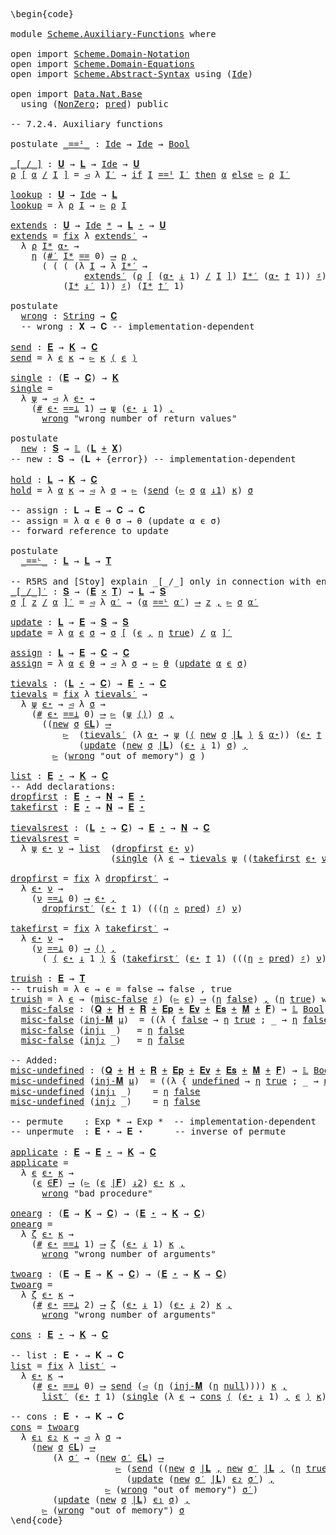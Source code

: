<pre class="Agda"><a id="1" class="Markup">\begin{code}</a>

<a id="15" class="Keyword">module</a> <a id="22" href="Scheme.Auxiliary-Functions.html" class="Module">Scheme.Auxiliary-Functions</a> <a id="49" class="Keyword">where</a>

<a id="56" class="Keyword">open</a> <a id="61" class="Keyword">import</a> <a id="68" href="Scheme.Domain-Notation.html" class="Module">Scheme.Domain-Notation</a>
<a id="91" class="Keyword">open</a> <a id="96" class="Keyword">import</a> <a id="103" href="Scheme.Domain-Equations.html" class="Module">Scheme.Domain-Equations</a>
<a id="127" class="Keyword">open</a> <a id="132" class="Keyword">import</a> <a id="139" href="Scheme.Abstract-Syntax.html" class="Module">Scheme.Abstract-Syntax</a> <a id="162" class="Keyword">using</a> <a id="168" class="Symbol">(</a><a id="169" href="Scheme.Abstract-Syntax.html#194" class="Postulate">Ide</a><a id="172" class="Symbol">)</a>

<a id="175" class="Keyword">open</a> <a id="180" class="Keyword">import</a> <a id="187" href="Data.Nat.Base.html" class="Module">Data.Nat.Base</a>
  <a id="203" class="Keyword">using</a> <a id="209" class="Symbol">(</a><a id="210" href="Data.Nat.Base.html#3266" class="Record">NonZero</a><a id="217" class="Symbol">;</a> <a id="219" href="Data.Nat.Base.html#5272" class="Function">pred</a><a id="223" class="Symbol">)</a> <a id="225" class="Keyword">public</a>

<a id="233" class="Comment">-- 7.2.4. Auxiliary functions</a>

<a id="264" class="Keyword">postulate</a> <a id="_==ᴵ_"></a><a id="274" href="Scheme.Auxiliary-Functions.html#274" class="Postulate Operator">_==ᴵ_</a> <a id="280" class="Symbol">:</a> <a id="282" href="Scheme.Abstract-Syntax.html#194" class="Postulate">Ide</a> <a id="286" class="Symbol">→</a> <a id="288" href="Scheme.Abstract-Syntax.html#194" class="Postulate">Ide</a> <a id="292" class="Symbol">→</a> <a id="294" href="Agda.Builtin.Bool.html#173" class="Datatype">Bool</a>

<a id="_[_/_]"></a><a id="300" href="Scheme.Auxiliary-Functions.html#300" class="Function Operator">_[_/_]</a> <a id="307" class="Symbol">:</a> <a id="309" href="Scheme.Domain-Equations.html#988" class="Postulate">𝐔</a> <a id="311" class="Symbol">→</a> <a id="313" href="Scheme.Domain-Equations.html#210" class="Function">𝐋</a> <a id="315" class="Symbol">→</a> <a id="317" href="Scheme.Abstract-Syntax.html#194" class="Postulate">Ide</a> <a id="321" class="Symbol">→</a> <a id="323" href="Scheme.Domain-Equations.html#988" class="Postulate">𝐔</a>
<a id="325" href="Scheme.Auxiliary-Functions.html#325" class="Bound">ρ</a> <a id="327" href="Scheme.Auxiliary-Functions.html#300" class="Function Operator">[</a> <a id="329" href="Scheme.Auxiliary-Functions.html#329" class="Bound">α</a> <a id="331" href="Scheme.Auxiliary-Functions.html#300" class="Function Operator">/</a> <a id="333" href="Scheme.Auxiliary-Functions.html#333" class="Bound">I</a> <a id="335" href="Scheme.Auxiliary-Functions.html#300" class="Function Operator">]</a> <a id="337" class="Symbol">=</a> <a id="339" href="Scheme.Domain-Equations.html#1510" class="Field">◅</a> <a id="341" class="Symbol">λ</a> <a id="343" href="Scheme.Auxiliary-Functions.html#343" class="Bound">I′</a> <a id="346" class="Symbol">→</a> <a id="348" href="Data.Bool.Base.html#1505" class="Function Operator">if</a> <a id="351" href="Scheme.Auxiliary-Functions.html#333" class="Bound">I</a> <a id="353" href="Scheme.Auxiliary-Functions.html#274" class="Postulate Operator">==ᴵ</a> <a id="357" href="Scheme.Auxiliary-Functions.html#343" class="Bound">I′</a> <a id="360" href="Data.Bool.Base.html#1505" class="Function Operator">then</a> <a id="365" href="Scheme.Auxiliary-Functions.html#329" class="Bound">α</a> <a id="367" href="Data.Bool.Base.html#1505" class="Function Operator">else</a> <a id="372" href="Scheme.Domain-Equations.html#1498" class="Field">▻</a> <a id="374" href="Scheme.Auxiliary-Functions.html#325" class="Bound">ρ</a> <a id="376" href="Scheme.Auxiliary-Functions.html#343" class="Bound">I′</a>

<a id="lookup"></a><a id="380" href="Scheme.Auxiliary-Functions.html#380" class="Function">lookup</a> <a id="387" class="Symbol">:</a> <a id="389" href="Scheme.Domain-Equations.html#988" class="Postulate">𝐔</a> <a id="391" class="Symbol">→</a> <a id="393" href="Scheme.Abstract-Syntax.html#194" class="Postulate">Ide</a> <a id="397" class="Symbol">→</a> <a id="399" href="Scheme.Domain-Equations.html#210" class="Function">𝐋</a>
<a id="401" href="Scheme.Auxiliary-Functions.html#380" class="Function">lookup</a> <a id="408" class="Symbol">=</a> <a id="410" class="Symbol">λ</a> <a id="412" href="Scheme.Auxiliary-Functions.html#412" class="Bound">ρ</a> <a id="414" href="Scheme.Auxiliary-Functions.html#414" class="Bound">I</a> <a id="416" class="Symbol">→</a> <a id="418" href="Scheme.Domain-Equations.html#1498" class="Field">▻</a> <a id="420" href="Scheme.Auxiliary-Functions.html#412" class="Bound">ρ</a> <a id="422" href="Scheme.Auxiliary-Functions.html#414" class="Bound">I</a>

<a id="extends"></a><a id="425" href="Scheme.Auxiliary-Functions.html#425" class="Function">extends</a> <a id="433" class="Symbol">:</a> <a id="435" href="Scheme.Domain-Equations.html#988" class="Postulate">𝐔</a> <a id="437" class="Symbol">→</a> <a id="439" href="Scheme.Abstract-Syntax.html#194" class="Postulate">Ide</a> <a id="443" href="Scheme.Domain-Notation.html#2876" class="Function Operator">*</a> <a id="445" class="Symbol">→</a> <a id="447" href="Scheme.Domain-Equations.html#210" class="Function">𝐋</a> <a id="449" href="Scheme.Domain-Notation.html#3824" class="Function Operator">⋆</a> <a id="451" class="Symbol">→</a> <a id="453" href="Scheme.Domain-Equations.html#988" class="Postulate">𝐔</a>
<a id="455" href="Scheme.Auxiliary-Functions.html#425" class="Function">extends</a> <a id="463" class="Symbol">=</a> <a id="465" href="Scheme.Domain-Notation.html#676" class="Postulate">fix</a> <a id="469" class="Symbol">λ</a> <a id="471" href="Scheme.Auxiliary-Functions.html#471" class="Bound">extends′</a> <a id="480" class="Symbol">→</a>
  <a id="484" class="Symbol">λ</a> <a id="486" href="Scheme.Auxiliary-Functions.html#486" class="Bound">ρ</a> <a id="488" href="Scheme.Auxiliary-Functions.html#488" class="Bound">I*</a> <a id="491" href="Scheme.Auxiliary-Functions.html#491" class="Bound">α⋆</a> <a id="494" class="Symbol">→</a>
    <a id="500" href="Scheme.Domain-Notation.html#1032" class="Postulate">η</a> <a id="502" class="Symbol">(</a><a id="503" href="Scheme.Domain-Notation.html#2939" class="Function">#′</a> <a id="506" href="Scheme.Auxiliary-Functions.html#488" class="Bound">I*</a> <a id="509" href="Data.Nat.Base.html#1289" class="Primitive Operator">==</a> <a id="512" class="Number">0</a><a id="513" class="Symbol">)</a> <a id="515" href="Scheme.Domain-Notation.html#4773" class="Postulate Operator">⟶</a> <a id="517" href="Scheme.Auxiliary-Functions.html#486" class="Bound">ρ</a> <a id="519" href="Scheme.Domain-Notation.html#4773" class="Postulate Operator">,</a>
      <a id="527" class="Symbol">(</a> <a id="529" class="Symbol">(</a> <a id="531" class="Symbol">(</a> <a id="533" class="Symbol">(λ</a> <a id="536" href="Scheme.Auxiliary-Functions.html#536" class="Bound">I</a> <a id="538" class="Symbol">→</a> <a id="540" class="Symbol">λ</a> <a id="542" href="Scheme.Auxiliary-Functions.html#542" class="Bound">I*′</a> <a id="546" class="Symbol">→</a>
              <a id="562" href="Scheme.Auxiliary-Functions.html#471" class="Bound">extends′</a> <a id="571" class="Symbol">(</a><a id="572" href="Scheme.Auxiliary-Functions.html#486" class="Bound">ρ</a> <a id="574" href="Scheme.Auxiliary-Functions.html#300" class="Function Operator">[</a> <a id="576" class="Symbol">(</a><a id="577" href="Scheme.Auxiliary-Functions.html#491" class="Bound">α⋆</a> <a id="580" href="Scheme.Domain-Notation.html#4313" class="Function Operator">↓</a> <a id="582" class="Number">1</a><a id="583" class="Symbol">)</a> <a id="585" href="Scheme.Auxiliary-Functions.html#300" class="Function Operator">/</a> <a id="587" href="Scheme.Auxiliary-Functions.html#536" class="Bound">I</a> <a id="589" href="Scheme.Auxiliary-Functions.html#300" class="Function Operator">]</a><a id="590" class="Symbol">)</a> <a id="592" href="Scheme.Auxiliary-Functions.html#542" class="Bound">I*′</a> <a id="596" class="Symbol">(</a><a id="597" href="Scheme.Auxiliary-Functions.html#491" class="Bound">α⋆</a> <a id="600" href="Scheme.Domain-Notation.html#4435" class="Function Operator">†</a> <a id="602" class="Number">1</a><a id="603" class="Symbol">))</a> <a id="606" href="Scheme.Domain-Notation.html#1062" class="Postulate Operator">♯</a><a id="607" class="Symbol">)</a>
          <a id="619" class="Symbol">(</a><a id="620" href="Scheme.Auxiliary-Functions.html#488" class="Bound">I*</a> <a id="623" href="Scheme.Domain-Notation.html#3082" class="Function Operator">↓′</a> <a id="626" class="Number">1</a><a id="627" class="Symbol">))</a> <a id="630" href="Scheme.Domain-Notation.html#1062" class="Postulate Operator">♯</a><a id="631" class="Symbol">)</a> <a id="633" class="Symbol">(</a><a id="634" href="Scheme.Auxiliary-Functions.html#488" class="Bound">I*</a> <a id="637" href="Scheme.Domain-Notation.html#3343" class="Function Operator">†′</a> <a id="640" class="Number">1</a><a id="641" class="Symbol">)</a>

<a id="644" class="Keyword">postulate</a>
  <a id="wrong"></a><a id="656" href="Scheme.Auxiliary-Functions.html#656" class="Postulate">wrong</a> <a id="662" class="Symbol">:</a> <a id="664" href="Agda.Builtin.String.html#335" class="Postulate">String</a> <a id="671" class="Symbol">→</a> <a id="673" href="Scheme.Domain-Equations.html#1035" class="Postulate">𝐂</a>
  <a id="677" class="Comment">-- wrong : 𝐗 → 𝐂 -- implementation-dependent</a>

<a id="send"></a><a id="723" href="Scheme.Auxiliary-Functions.html#723" class="Function">send</a> <a id="728" class="Symbol">:</a> <a id="730" href="Scheme.Domain-Equations.html#896" class="Postulate">𝐄</a> <a id="732" class="Symbol">→</a> <a id="734" href="Scheme.Domain-Equations.html#1091" class="Postulate">𝐊</a> <a id="736" class="Symbol">→</a> <a id="738" href="Scheme.Domain-Equations.html#1035" class="Postulate">𝐂</a>
<a id="740" href="Scheme.Auxiliary-Functions.html#723" class="Function">send</a> <a id="745" class="Symbol">=</a> <a id="747" class="Symbol">λ</a> <a id="749" href="Scheme.Auxiliary-Functions.html#749" class="Bound">ϵ</a> <a id="751" href="Scheme.Auxiliary-Functions.html#751" class="Bound">κ</a> <a id="753" class="Symbol">→</a> <a id="755" href="Scheme.Domain-Equations.html#1498" class="Field">▻</a> <a id="757" href="Scheme.Auxiliary-Functions.html#751" class="Bound">κ</a> <a id="759" href="Scheme.Domain-Notation.html#3945" class="Function Operator">⟨</a> <a id="761" href="Scheme.Auxiliary-Functions.html#749" class="Bound">ϵ</a> <a id="763" href="Scheme.Domain-Notation.html#3945" class="Function Operator">⟩</a>

<a id="single"></a><a id="766" href="Scheme.Auxiliary-Functions.html#766" class="Function">single</a> <a id="773" class="Symbol">:</a> <a id="775" class="Symbol">(</a><a id="776" href="Scheme.Domain-Equations.html#896" class="Postulate">𝐄</a> <a id="778" class="Symbol">→</a> <a id="780" href="Scheme.Domain-Equations.html#1035" class="Postulate">𝐂</a><a id="781" class="Symbol">)</a> <a id="783" class="Symbol">→</a> <a id="785" href="Scheme.Domain-Equations.html#1091" class="Postulate">𝐊</a>
<a id="787" href="Scheme.Auxiliary-Functions.html#766" class="Function">single</a> <a id="794" class="Symbol">=</a>
  <a id="798" class="Symbol">λ</a> <a id="800" href="Scheme.Auxiliary-Functions.html#800" class="Bound">ψ</a> <a id="802" class="Symbol">→</a> <a id="804" href="Scheme.Domain-Equations.html#1510" class="Field">◅</a> <a id="806" class="Symbol">λ</a> <a id="808" href="Scheme.Auxiliary-Functions.html#808" class="Bound">ϵ⋆</a> <a id="811" class="Symbol">→</a> 
    <a id="818" class="Symbol">(</a><a id="819" href="Scheme.Domain-Notation.html#4061" class="Function">#</a> <a id="821" href="Scheme.Auxiliary-Functions.html#808" class="Bound">ϵ⋆</a> <a id="824" href="Scheme.Domain-Notation.html#1654" class="Function Operator">==⊥</a> <a id="828" class="Number">1</a><a id="829" class="Symbol">)</a> <a id="831" href="Scheme.Domain-Notation.html#4773" class="Postulate Operator">⟶</a> <a id="833" href="Scheme.Auxiliary-Functions.html#800" class="Bound">ψ</a> <a id="835" class="Symbol">(</a><a id="836" href="Scheme.Auxiliary-Functions.html#808" class="Bound">ϵ⋆</a> <a id="839" href="Scheme.Domain-Notation.html#4313" class="Function Operator">↓</a> <a id="841" class="Number">1</a><a id="842" class="Symbol">)</a> <a id="844" href="Scheme.Domain-Notation.html#4773" class="Postulate Operator">,</a>
      <a id="852" href="Scheme.Auxiliary-Functions.html#656" class="Postulate">wrong</a> <a id="858" class="String">&quot;wrong number of return values&quot;</a>

<a id="891" class="Keyword">postulate</a>
  <a id="new"></a><a id="903" href="Scheme.Auxiliary-Functions.html#903" class="Postulate">new</a> <a id="907" class="Symbol">:</a> <a id="909" href="Scheme.Domain-Equations.html#947" class="Postulate">𝐒</a> <a id="911" class="Symbol">→</a> <a id="913" href="Scheme.Domain-Notation.html#999" class="Postulate">𝕃</a> <a id="915" class="Symbol">(</a><a id="916" href="Scheme.Domain-Equations.html#210" class="Function">𝐋</a> <a id="918" href="Data.Sum.Base.html#625" class="Datatype Operator">+</a> <a id="920" href="Scheme.Domain-Equations.html#724" class="Function">𝐗</a><a id="921" class="Symbol">)</a>
<a id="923" class="Comment">-- new : 𝐒 → (𝐋 + {error}) -- implementation-dependent</a>

<a id="hold"></a><a id="979" href="Scheme.Auxiliary-Functions.html#979" class="Function">hold</a> <a id="984" class="Symbol">:</a> <a id="986" href="Scheme.Domain-Equations.html#210" class="Function">𝐋</a> <a id="988" class="Symbol">→</a> <a id="990" href="Scheme.Domain-Equations.html#1091" class="Postulate">𝐊</a> <a id="992" class="Symbol">→</a> <a id="994" href="Scheme.Domain-Equations.html#1035" class="Postulate">𝐂</a>
<a id="996" href="Scheme.Auxiliary-Functions.html#979" class="Function">hold</a> <a id="1001" class="Symbol">=</a> <a id="1003" class="Symbol">λ</a> <a id="1005" href="Scheme.Auxiliary-Functions.html#1005" class="Bound">α</a> <a id="1007" href="Scheme.Auxiliary-Functions.html#1007" class="Bound">κ</a> <a id="1009" class="Symbol">→</a> <a id="1011" href="Scheme.Domain-Equations.html#1510" class="Field">◅</a> <a id="1013" class="Symbol">λ</a> <a id="1015" href="Scheme.Auxiliary-Functions.html#1015" class="Bound">σ</a> <a id="1017" class="Symbol">→</a> <a id="1019" href="Scheme.Domain-Equations.html#1498" class="Field">▻</a> <a id="1021" class="Symbol">(</a><a id="1022" href="Scheme.Auxiliary-Functions.html#723" class="Function">send</a> <a id="1027" class="Symbol">(</a><a id="1028" href="Scheme.Domain-Equations.html#1498" class="Field">▻</a> <a id="1030" href="Scheme.Auxiliary-Functions.html#1015" class="Bound">σ</a> <a id="1032" href="Scheme.Auxiliary-Functions.html#1005" class="Bound">α</a> <a id="1034" href="Data.Product.Base.html#636" class="Field Operator">↓1</a><a id="1036" class="Symbol">)</a> <a id="1038" href="Scheme.Auxiliary-Functions.html#1007" class="Bound">κ</a><a id="1039" class="Symbol">)</a> <a id="1041" href="Scheme.Auxiliary-Functions.html#1015" class="Bound">σ</a>

<a id="1044" class="Comment">-- assign : 𝐋 → 𝐄 → 𝐂 → 𝐂</a>
<a id="1070" class="Comment">-- assign = λ α ϵ θ σ → θ (update α ϵ σ)</a>
<a id="1111" class="Comment">-- forward reference to update</a>

<a id="1143" class="Keyword">postulate</a>
  <a id="_==ᴸ_"></a><a id="1155" href="Scheme.Auxiliary-Functions.html#1155" class="Postulate Operator">_==ᴸ_</a> <a id="1161" class="Symbol">:</a> <a id="1163" href="Scheme.Domain-Equations.html#210" class="Function">𝐋</a> <a id="1165" class="Symbol">→</a> <a id="1167" href="Scheme.Domain-Equations.html#210" class="Function">𝐋</a> <a id="1169" class="Symbol">→</a> <a id="1171" href="Scheme.Domain-Equations.html#304" class="Function">𝐓</a>

<a id="1174" class="Comment">-- R5RS and [Stoy] explain _[_/_] only in connection with environments</a>
<a id="_[_/_]′"></a><a id="1245" href="Scheme.Auxiliary-Functions.html#1245" class="Function Operator">_[_/_]′</a> <a id="1253" class="Symbol">:</a> <a id="1255" href="Scheme.Domain-Equations.html#947" class="Postulate">𝐒</a> <a id="1257" class="Symbol">→</a> <a id="1259" class="Symbol">(</a><a id="1260" href="Scheme.Domain-Equations.html#896" class="Postulate">𝐄</a> <a id="1262" href="Data.Product.Base.html#1618" class="Function Operator">×</a> <a id="1264" href="Scheme.Domain-Equations.html#304" class="Function">𝐓</a><a id="1265" class="Symbol">)</a> <a id="1267" class="Symbol">→</a> <a id="1269" href="Scheme.Domain-Equations.html#210" class="Function">𝐋</a> <a id="1271" class="Symbol">→</a> <a id="1273" href="Scheme.Domain-Equations.html#947" class="Postulate">𝐒</a>
<a id="1275" href="Scheme.Auxiliary-Functions.html#1275" class="Bound">σ</a> <a id="1277" href="Scheme.Auxiliary-Functions.html#1245" class="Function Operator">[</a> <a id="1279" href="Scheme.Auxiliary-Functions.html#1279" class="Bound">z</a> <a id="1281" href="Scheme.Auxiliary-Functions.html#1245" class="Function Operator">/</a> <a id="1283" href="Scheme.Auxiliary-Functions.html#1283" class="Bound">α</a> <a id="1285" href="Scheme.Auxiliary-Functions.html#1245" class="Function Operator">]′</a> <a id="1288" class="Symbol">=</a> <a id="1290" href="Scheme.Domain-Equations.html#1510" class="Field">◅</a> <a id="1292" class="Symbol">λ</a> <a id="1294" href="Scheme.Auxiliary-Functions.html#1294" class="Bound">α′</a> <a id="1297" class="Symbol">→</a> <a id="1299" class="Symbol">(</a><a id="1300" href="Scheme.Auxiliary-Functions.html#1283" class="Bound">α</a> <a id="1302" href="Scheme.Auxiliary-Functions.html#1155" class="Postulate Operator">==ᴸ</a> <a id="1306" href="Scheme.Auxiliary-Functions.html#1294" class="Bound">α′</a><a id="1308" class="Symbol">)</a> <a id="1310" href="Scheme.Domain-Notation.html#4773" class="Postulate Operator">⟶</a> <a id="1312" href="Scheme.Auxiliary-Functions.html#1279" class="Bound">z</a> <a id="1314" href="Scheme.Domain-Notation.html#4773" class="Postulate Operator">,</a> <a id="1316" href="Scheme.Domain-Equations.html#1498" class="Field">▻</a> <a id="1318" href="Scheme.Auxiliary-Functions.html#1275" class="Bound">σ</a> <a id="1320" href="Scheme.Auxiliary-Functions.html#1294" class="Bound">α′</a>

<a id="update"></a><a id="1324" href="Scheme.Auxiliary-Functions.html#1324" class="Function">update</a> <a id="1331" class="Symbol">:</a> <a id="1333" href="Scheme.Domain-Equations.html#210" class="Function">𝐋</a> <a id="1335" class="Symbol">→</a> <a id="1337" href="Scheme.Domain-Equations.html#896" class="Postulate">𝐄</a> <a id="1339" class="Symbol">→</a> <a id="1341" href="Scheme.Domain-Equations.html#947" class="Postulate">𝐒</a> <a id="1343" class="Symbol">→</a> <a id="1345" href="Scheme.Domain-Equations.html#947" class="Postulate">𝐒</a>
<a id="1347" href="Scheme.Auxiliary-Functions.html#1324" class="Function">update</a> <a id="1354" class="Symbol">=</a> <a id="1356" class="Symbol">λ</a> <a id="1358" href="Scheme.Auxiliary-Functions.html#1358" class="Bound">α</a> <a id="1360" href="Scheme.Auxiliary-Functions.html#1360" class="Bound">ϵ</a> <a id="1362" href="Scheme.Auxiliary-Functions.html#1362" class="Bound">σ</a> <a id="1364" class="Symbol">→</a> <a id="1366" href="Scheme.Auxiliary-Functions.html#1362" class="Bound">σ</a> <a id="1368" href="Scheme.Auxiliary-Functions.html#1245" class="Function Operator">[</a> <a id="1370" class="Symbol">(</a><a id="1371" href="Scheme.Auxiliary-Functions.html#1360" class="Bound">ϵ</a> <a id="1373" href="Agda.Builtin.Sigma.html#235" class="InductiveConstructor Operator">,</a> <a id="1375" href="Scheme.Domain-Notation.html#1032" class="Postulate">η</a> <a id="1377" href="Agda.Builtin.Bool.html#198" class="InductiveConstructor">true</a><a id="1381" class="Symbol">)</a> <a id="1383" href="Scheme.Auxiliary-Functions.html#1245" class="Function Operator">/</a> <a id="1385" href="Scheme.Auxiliary-Functions.html#1358" class="Bound">α</a> <a id="1387" href="Scheme.Auxiliary-Functions.html#1245" class="Function Operator">]′</a>

<a id="assign"></a><a id="1391" href="Scheme.Auxiliary-Functions.html#1391" class="Function">assign</a> <a id="1398" class="Symbol">:</a> <a id="1400" href="Scheme.Domain-Equations.html#210" class="Function">𝐋</a> <a id="1402" class="Symbol">→</a> <a id="1404" href="Scheme.Domain-Equations.html#896" class="Postulate">𝐄</a> <a id="1406" class="Symbol">→</a> <a id="1408" href="Scheme.Domain-Equations.html#1035" class="Postulate">𝐂</a> <a id="1410" class="Symbol">→</a> <a id="1412" href="Scheme.Domain-Equations.html#1035" class="Postulate">𝐂</a>
<a id="1414" href="Scheme.Auxiliary-Functions.html#1391" class="Function">assign</a> <a id="1421" class="Symbol">=</a> <a id="1423" class="Symbol">λ</a> <a id="1425" href="Scheme.Auxiliary-Functions.html#1425" class="Bound">α</a> <a id="1427" href="Scheme.Auxiliary-Functions.html#1427" class="Bound">ϵ</a> <a id="1429" href="Scheme.Auxiliary-Functions.html#1429" class="Bound">θ</a> <a id="1431" class="Symbol">→</a> <a id="1433" href="Scheme.Domain-Equations.html#1510" class="Field">◅</a> <a id="1435" class="Symbol">λ</a> <a id="1437" href="Scheme.Auxiliary-Functions.html#1437" class="Bound">σ</a> <a id="1439" class="Symbol">→</a> <a id="1441" href="Scheme.Domain-Equations.html#1498" class="Field">▻</a> <a id="1443" href="Scheme.Auxiliary-Functions.html#1429" class="Bound">θ</a> <a id="1445" class="Symbol">(</a><a id="1446" href="Scheme.Auxiliary-Functions.html#1324" class="Function">update</a> <a id="1453" href="Scheme.Auxiliary-Functions.html#1425" class="Bound">α</a> <a id="1455" href="Scheme.Auxiliary-Functions.html#1427" class="Bound">ϵ</a> <a id="1457" href="Scheme.Auxiliary-Functions.html#1437" class="Bound">σ</a><a id="1458" class="Symbol">)</a>

<a id="tievals"></a><a id="1461" href="Scheme.Auxiliary-Functions.html#1461" class="Function">tievals</a> <a id="1469" class="Symbol">:</a> <a id="1471" class="Symbol">(</a><a id="1472" href="Scheme.Domain-Equations.html#210" class="Function">𝐋</a> <a id="1474" href="Scheme.Domain-Notation.html#3824" class="Function Operator">⋆</a> <a id="1476" class="Symbol">→</a> <a id="1478" href="Scheme.Domain-Equations.html#1035" class="Postulate">𝐂</a><a id="1479" class="Symbol">)</a> <a id="1481" class="Symbol">→</a> <a id="1483" href="Scheme.Domain-Equations.html#896" class="Postulate">𝐄</a> <a id="1485" href="Scheme.Domain-Notation.html#3824" class="Function Operator">⋆</a> <a id="1487" class="Symbol">→</a> <a id="1489" href="Scheme.Domain-Equations.html#1035" class="Postulate">𝐂</a>
<a id="1491" href="Scheme.Auxiliary-Functions.html#1461" class="Function">tievals</a> <a id="1499" class="Symbol">=</a> <a id="1501" href="Scheme.Domain-Notation.html#676" class="Postulate">fix</a> <a id="1505" class="Symbol">λ</a> <a id="1507" href="Scheme.Auxiliary-Functions.html#1507" class="Bound">tievals′</a> <a id="1516" class="Symbol">→</a>
  <a id="1520" class="Symbol">λ</a> <a id="1522" href="Scheme.Auxiliary-Functions.html#1522" class="Bound">ψ</a> <a id="1524" href="Scheme.Auxiliary-Functions.html#1524" class="Bound">ϵ⋆</a> <a id="1527" class="Symbol">→</a> <a id="1529" href="Scheme.Domain-Equations.html#1510" class="Field">◅</a> <a id="1531" class="Symbol">λ</a> <a id="1533" href="Scheme.Auxiliary-Functions.html#1533" class="Bound">σ</a> <a id="1535" class="Symbol">→</a>
    <a id="1541" class="Symbol">(</a><a id="1542" href="Scheme.Domain-Notation.html#4061" class="Function">#</a> <a id="1544" href="Scheme.Auxiliary-Functions.html#1524" class="Bound">ϵ⋆</a> <a id="1547" href="Scheme.Domain-Notation.html#1654" class="Function Operator">==⊥</a> <a id="1551" class="Number">0</a><a id="1552" class="Symbol">)</a> <a id="1554" href="Scheme.Domain-Notation.html#4773" class="Postulate Operator">⟶</a> <a id="1556" href="Scheme.Domain-Equations.html#1498" class="Field">▻</a> <a id="1558" class="Symbol">(</a><a id="1559" href="Scheme.Auxiliary-Functions.html#1522" class="Bound">ψ</a> <a id="1561" href="Scheme.Domain-Notation.html#3883" class="Function">⟨⟩</a><a id="1563" class="Symbol">)</a> <a id="1565" href="Scheme.Auxiliary-Functions.html#1533" class="Bound">σ</a> <a id="1567" href="Scheme.Domain-Notation.html#4773" class="Postulate Operator">,</a>
      <a id="1575" class="Symbol">((</a><a id="1577" href="Scheme.Auxiliary-Functions.html#903" class="Postulate">new</a> <a id="1581" href="Scheme.Auxiliary-Functions.html#1533" class="Bound">σ</a> <a id="1583" href="Scheme.Domain-Equations.html#2103" class="Function Operator">∈𝐋</a><a id="1585" class="Symbol">)</a> <a id="1587" href="Scheme.Domain-Notation.html#4773" class="Postulate Operator">⟶</a>
          <a id="1599" href="Scheme.Domain-Equations.html#1498" class="Field">▻</a>  <a id="1602" class="Symbol">(</a><a id="1603" href="Scheme.Auxiliary-Functions.html#1507" class="Bound">tievals′</a> <a id="1612" class="Symbol">(λ</a> <a id="1615" href="Scheme.Auxiliary-Functions.html#1615" class="Bound">α⋆</a> <a id="1618" class="Symbol">→</a> <a id="1620" href="Scheme.Auxiliary-Functions.html#1522" class="Bound">ψ</a> <a id="1622" class="Symbol">(</a><a id="1623" href="Scheme.Domain-Notation.html#3945" class="Function Operator">⟨</a> <a id="1625" href="Scheme.Auxiliary-Functions.html#903" class="Postulate">new</a> <a id="1629" href="Scheme.Auxiliary-Functions.html#1533" class="Bound">σ</a> <a id="1631" href="Scheme.Domain-Equations.html#2192" class="Function Operator">|𝐋</a> <a id="1634" href="Scheme.Domain-Notation.html#3945" class="Function Operator">⟩</a> <a id="1636" href="Scheme.Domain-Notation.html#4138" class="Function Operator">§</a> <a id="1638" href="Scheme.Auxiliary-Functions.html#1615" class="Bound">α⋆</a><a id="1640" class="Symbol">))</a> <a id="1643" class="Symbol">(</a><a id="1644" href="Scheme.Auxiliary-Functions.html#1524" class="Bound">ϵ⋆</a> <a id="1647" href="Scheme.Domain-Notation.html#4435" class="Function Operator">†</a> <a id="1649" class="Number">1</a><a id="1650" class="Symbol">))</a>
             <a id="1666" class="Symbol">(</a><a id="1667" href="Scheme.Auxiliary-Functions.html#1324" class="Function">update</a> <a id="1674" class="Symbol">(</a><a id="1675" href="Scheme.Auxiliary-Functions.html#903" class="Postulate">new</a> <a id="1679" href="Scheme.Auxiliary-Functions.html#1533" class="Bound">σ</a> <a id="1681" href="Scheme.Domain-Equations.html#2192" class="Function Operator">|𝐋</a><a id="1683" class="Symbol">)</a> <a id="1685" class="Symbol">(</a><a id="1686" href="Scheme.Auxiliary-Functions.html#1524" class="Bound">ϵ⋆</a> <a id="1689" href="Scheme.Domain-Notation.html#4313" class="Function Operator">↓</a> <a id="1691" class="Number">1</a><a id="1692" class="Symbol">)</a> <a id="1694" href="Scheme.Auxiliary-Functions.html#1533" class="Bound">σ</a><a id="1695" class="Symbol">)</a> <a id="1697" href="Scheme.Domain-Notation.html#4773" class="Postulate Operator">,</a>
        <a id="1707" href="Scheme.Domain-Equations.html#1498" class="Field">▻</a> <a id="1709" class="Symbol">(</a><a id="1710" href="Scheme.Auxiliary-Functions.html#656" class="Postulate">wrong</a> <a id="1716" class="String">&quot;out of memory&quot;</a><a id="1731" class="Symbol">)</a> <a id="1733" href="Scheme.Auxiliary-Functions.html#1533" class="Bound">σ</a> <a id="1735" class="Symbol">)</a>

<a id="list"></a><a id="1738" href="Scheme.Auxiliary-Functions.html#1738" class="Function">list</a> <a id="1743" class="Symbol">:</a> <a id="1745" href="Scheme.Domain-Equations.html#896" class="Postulate">𝐄</a> <a id="1747" href="Scheme.Domain-Notation.html#3824" class="Function Operator">⋆</a> <a id="1749" class="Symbol">→</a> <a id="1751" href="Scheme.Domain-Equations.html#1091" class="Postulate">𝐊</a> <a id="1753" class="Symbol">→</a> <a id="1755" href="Scheme.Domain-Equations.html#1035" class="Postulate">𝐂</a>
<a id="1757" class="Comment">-- Add declarations:</a>
<a id="dropfirst"></a><a id="1778" href="Scheme.Auxiliary-Functions.html#1778" class="Function">dropfirst</a> <a id="1788" class="Symbol">:</a> <a id="1790" href="Scheme.Domain-Equations.html#896" class="Postulate">𝐄</a> <a id="1792" href="Scheme.Domain-Notation.html#3824" class="Function Operator">⋆</a> <a id="1794" class="Symbol">→</a> <a id="1796" href="Scheme.Domain-Equations.html#254" class="Function">𝐍</a> <a id="1798" class="Symbol">→</a> <a id="1800" href="Scheme.Domain-Equations.html#896" class="Postulate">𝐄</a> <a id="1802" href="Scheme.Domain-Notation.html#3824" class="Function Operator">⋆</a>
<a id="takefirst"></a><a id="1804" href="Scheme.Auxiliary-Functions.html#1804" class="Function">takefirst</a> <a id="1814" class="Symbol">:</a> <a id="1816" href="Scheme.Domain-Equations.html#896" class="Postulate">𝐄</a> <a id="1818" href="Scheme.Domain-Notation.html#3824" class="Function Operator">⋆</a> <a id="1820" class="Symbol">→</a> <a id="1822" href="Scheme.Domain-Equations.html#254" class="Function">𝐍</a> <a id="1824" class="Symbol">→</a> <a id="1826" href="Scheme.Domain-Equations.html#896" class="Postulate">𝐄</a> <a id="1828" href="Scheme.Domain-Notation.html#3824" class="Function Operator">⋆</a>

<a id="tievalsrest"></a><a id="1831" href="Scheme.Auxiliary-Functions.html#1831" class="Function">tievalsrest</a> <a id="1843" class="Symbol">:</a> <a id="1845" class="Symbol">(</a><a id="1846" href="Scheme.Domain-Equations.html#210" class="Function">𝐋</a> <a id="1848" href="Scheme.Domain-Notation.html#3824" class="Function Operator">⋆</a> <a id="1850" class="Symbol">→</a> <a id="1852" href="Scheme.Domain-Equations.html#1035" class="Postulate">𝐂</a><a id="1853" class="Symbol">)</a> <a id="1855" class="Symbol">→</a> <a id="1857" href="Scheme.Domain-Equations.html#896" class="Postulate">𝐄</a> <a id="1859" href="Scheme.Domain-Notation.html#3824" class="Function Operator">⋆</a> <a id="1861" class="Symbol">→</a> <a id="1863" href="Scheme.Domain-Equations.html#254" class="Function">𝐍</a> <a id="1865" class="Symbol">→</a> <a id="1867" href="Scheme.Domain-Equations.html#1035" class="Postulate">𝐂</a>
<a id="1869" href="Scheme.Auxiliary-Functions.html#1831" class="Function">tievalsrest</a> <a id="1881" class="Symbol">=</a>
  <a id="1885" class="Symbol">λ</a> <a id="1887" href="Scheme.Auxiliary-Functions.html#1887" class="Bound">ψ</a> <a id="1889" href="Scheme.Auxiliary-Functions.html#1889" class="Bound">ϵ⋆</a> <a id="1892" href="Scheme.Auxiliary-Functions.html#1892" class="Bound">ν</a> <a id="1894" class="Symbol">→</a> <a id="1896" href="Scheme.Auxiliary-Functions.html#1738" class="Function">list</a>  <a id="1902" class="Symbol">(</a><a id="1903" href="Scheme.Auxiliary-Functions.html#1778" class="Function">dropfirst</a> <a id="1913" href="Scheme.Auxiliary-Functions.html#1889" class="Bound">ϵ⋆</a> <a id="1916" href="Scheme.Auxiliary-Functions.html#1892" class="Bound">ν</a><a id="1917" class="Symbol">)</a>
                   <a id="1938" class="Symbol">(</a><a id="1939" href="Scheme.Auxiliary-Functions.html#766" class="Function">single</a> <a id="1946" class="Symbol">(λ</a> <a id="1949" href="Scheme.Auxiliary-Functions.html#1949" class="Bound">ϵ</a> <a id="1951" class="Symbol">→</a> <a id="1953" href="Scheme.Auxiliary-Functions.html#1461" class="Function">tievals</a> <a id="1961" href="Scheme.Auxiliary-Functions.html#1887" class="Bound">ψ</a> <a id="1963" class="Symbol">((</a><a id="1965" href="Scheme.Auxiliary-Functions.html#1804" class="Function">takefirst</a> <a id="1975" href="Scheme.Auxiliary-Functions.html#1889" class="Bound">ϵ⋆</a> <a id="1978" href="Scheme.Auxiliary-Functions.html#1892" class="Bound">ν</a><a id="1979" class="Symbol">)</a> <a id="1981" href="Scheme.Domain-Notation.html#4138" class="Function Operator">§</a> <a id="1983" href="Scheme.Domain-Notation.html#3945" class="Function Operator">⟨</a> <a id="1985" href="Scheme.Auxiliary-Functions.html#1949" class="Bound">ϵ</a> <a id="1987" href="Scheme.Domain-Notation.html#3945" class="Function Operator">⟩</a><a id="1988" class="Symbol">)))</a>

<a id="1993" href="Scheme.Auxiliary-Functions.html#1778" class="Function">dropfirst</a> <a id="2003" class="Symbol">=</a> <a id="2005" href="Scheme.Domain-Notation.html#676" class="Postulate">fix</a> <a id="2009" class="Symbol">λ</a> <a id="2011" href="Scheme.Auxiliary-Functions.html#2011" class="Bound">dropfirst′</a> <a id="2022" class="Symbol">→</a>
  <a id="2026" class="Symbol">λ</a> <a id="2028" href="Scheme.Auxiliary-Functions.html#2028" class="Bound">ϵ⋆</a> <a id="2031" href="Scheme.Auxiliary-Functions.html#2031" class="Bound">ν</a> <a id="2033" class="Symbol">→</a>
    <a id="2039" class="Symbol">(</a><a id="2040" href="Scheme.Auxiliary-Functions.html#2031" class="Bound">ν</a> <a id="2042" href="Scheme.Domain-Notation.html#1654" class="Function Operator">==⊥</a> <a id="2046" class="Number">0</a><a id="2047" class="Symbol">)</a> <a id="2049" href="Scheme.Domain-Notation.html#4773" class="Postulate Operator">⟶</a> <a id="2051" href="Scheme.Auxiliary-Functions.html#2028" class="Bound">ϵ⋆</a> <a id="2054" href="Scheme.Domain-Notation.html#4773" class="Postulate Operator">,</a>
      <a id="2062" href="Scheme.Auxiliary-Functions.html#2011" class="Bound">dropfirst′</a> <a id="2073" class="Symbol">(</a><a id="2074" href="Scheme.Auxiliary-Functions.html#2028" class="Bound">ϵ⋆</a> <a id="2077" href="Scheme.Domain-Notation.html#4435" class="Function Operator">†</a> <a id="2079" class="Number">1</a><a id="2080" class="Symbol">)</a> <a id="2082" class="Symbol">(((</a><a id="2085" href="Scheme.Domain-Notation.html#1032" class="Postulate">η</a> <a id="2087" href="Function.Base.html#1115" class="Function Operator">∘</a> <a id="2089" href="Data.Nat.Base.html#5272" class="Function">pred</a><a id="2093" class="Symbol">)</a> <a id="2095" href="Scheme.Domain-Notation.html#1062" class="Postulate Operator">♯</a><a id="2096" class="Symbol">)</a> <a id="2098" href="Scheme.Auxiliary-Functions.html#2031" class="Bound">ν</a><a id="2099" class="Symbol">)</a>

<a id="2102" href="Scheme.Auxiliary-Functions.html#1804" class="Function">takefirst</a> <a id="2112" class="Symbol">=</a> <a id="2114" href="Scheme.Domain-Notation.html#676" class="Postulate">fix</a> <a id="2118" class="Symbol">λ</a> <a id="2120" href="Scheme.Auxiliary-Functions.html#2120" class="Bound">takefirst′</a> <a id="2131" class="Symbol">→</a>
  <a id="2135" class="Symbol">λ</a> <a id="2137" href="Scheme.Auxiliary-Functions.html#2137" class="Bound">ϵ⋆</a> <a id="2140" href="Scheme.Auxiliary-Functions.html#2140" class="Bound">ν</a> <a id="2142" class="Symbol">→</a>
    <a id="2148" class="Symbol">(</a><a id="2149" href="Scheme.Auxiliary-Functions.html#2140" class="Bound">ν</a> <a id="2151" href="Scheme.Domain-Notation.html#1654" class="Function Operator">==⊥</a> <a id="2155" class="Number">0</a><a id="2156" class="Symbol">)</a> <a id="2158" href="Scheme.Domain-Notation.html#4773" class="Postulate Operator">⟶</a> <a id="2160" href="Scheme.Domain-Notation.html#3883" class="Function">⟨⟩</a> <a id="2163" href="Scheme.Domain-Notation.html#4773" class="Postulate Operator">,</a>
      <a id="2171" class="Symbol">(</a> <a id="2173" href="Scheme.Domain-Notation.html#3945" class="Function Operator">⟨</a> <a id="2175" href="Scheme.Auxiliary-Functions.html#2137" class="Bound">ϵ⋆</a> <a id="2178" href="Scheme.Domain-Notation.html#4313" class="Function Operator">↓</a> <a id="2180" class="Number">1</a> <a id="2182" href="Scheme.Domain-Notation.html#3945" class="Function Operator">⟩</a> <a id="2184" href="Scheme.Domain-Notation.html#4138" class="Function Operator">§</a> <a id="2186" class="Symbol">(</a><a id="2187" href="Scheme.Auxiliary-Functions.html#2120" class="Bound">takefirst′</a> <a id="2198" class="Symbol">(</a><a id="2199" href="Scheme.Auxiliary-Functions.html#2137" class="Bound">ϵ⋆</a> <a id="2202" href="Scheme.Domain-Notation.html#4435" class="Function Operator">†</a> <a id="2204" class="Number">1</a><a id="2205" class="Symbol">)</a> <a id="2207" class="Symbol">(((</a><a id="2210" href="Scheme.Domain-Notation.html#1032" class="Postulate">η</a> <a id="2212" href="Function.Base.html#1115" class="Function Operator">∘</a> <a id="2214" href="Data.Nat.Base.html#5272" class="Function">pred</a><a id="2218" class="Symbol">)</a> <a id="2220" href="Scheme.Domain-Notation.html#1062" class="Postulate Operator">♯</a><a id="2221" class="Symbol">)</a> <a id="2223" href="Scheme.Auxiliary-Functions.html#2140" class="Bound">ν</a><a id="2224" class="Symbol">))</a> <a id="2227" class="Symbol">)</a>

<a id="truish"></a><a id="2230" href="Scheme.Auxiliary-Functions.html#2230" class="Function">truish</a> <a id="2237" class="Symbol">:</a> <a id="2239" href="Scheme.Domain-Equations.html#896" class="Postulate">𝐄</a> <a id="2241" class="Symbol">→</a> <a id="2243" href="Scheme.Domain-Equations.html#304" class="Function">𝐓</a>
<a id="2245" class="Comment">-- truish = λ ϵ → ϵ = false ⟶ false , true</a>
<a id="2288" href="Scheme.Auxiliary-Functions.html#2230" class="Function">truish</a> <a id="2295" class="Symbol">=</a> <a id="2297" class="Symbol">λ</a> <a id="2299" href="Scheme.Auxiliary-Functions.html#2299" class="Bound">ϵ</a> <a id="2301" class="Symbol">→</a> <a id="2303" class="Symbol">(</a><a id="2304" href="Scheme.Auxiliary-Functions.html#2355" class="Function">misc-false</a> <a id="2315" href="Scheme.Domain-Notation.html#1062" class="Postulate Operator">♯</a><a id="2316" class="Symbol">)</a> <a id="2318" class="Symbol">(</a><a id="2319" href="Scheme.Domain-Equations.html#1498" class="Field">▻</a> <a id="2321" href="Scheme.Auxiliary-Functions.html#2299" class="Bound">ϵ</a><a id="2322" class="Symbol">)</a> <a id="2324" href="Scheme.Domain-Notation.html#4773" class="Postulate Operator">⟶</a> <a id="2326" class="Symbol">(</a><a id="2327" href="Scheme.Domain-Notation.html#1032" class="Postulate">η</a> <a id="2329" href="Agda.Builtin.Bool.html#192" class="InductiveConstructor">false</a><a id="2334" class="Symbol">)</a> <a id="2336" href="Scheme.Domain-Notation.html#4773" class="Postulate Operator">,</a> <a id="2338" class="Symbol">(</a><a id="2339" href="Scheme.Domain-Notation.html#1032" class="Postulate">η</a> <a id="2341" href="Agda.Builtin.Bool.html#198" class="InductiveConstructor">true</a><a id="2345" class="Symbol">)</a> <a id="2347" class="Keyword">where</a>
  <a id="2355" href="Scheme.Auxiliary-Functions.html#2355" class="Function">misc-false</a> <a id="2366" class="Symbol">:</a> <a id="2368" class="Symbol">(</a><a id="2369" href="Scheme.Domain-Equations.html#357" class="Postulate">𝐐</a> <a id="2371" href="Data.Sum.Base.html#625" class="Datatype Operator">+</a> <a id="2373" href="Scheme.Domain-Equations.html#399" class="Postulate">𝐇</a> <a id="2375" href="Data.Sum.Base.html#625" class="Datatype Operator">+</a> <a id="2377" href="Scheme.Domain-Equations.html#444" class="Postulate">𝐑</a> <a id="2379" href="Data.Sum.Base.html#625" class="Datatype Operator">+</a> <a id="2381" href="Scheme.Domain-Equations.html#476" class="Function">𝐄𝐩</a> <a id="2384" href="Data.Sum.Base.html#625" class="Datatype Operator">+</a> <a id="2386" href="Scheme.Domain-Equations.html#516" class="Function">𝐄𝐯</a> <a id="2389" href="Data.Sum.Base.html#625" class="Datatype Operator">+</a> <a id="2391" href="Scheme.Domain-Equations.html#558" class="Function">𝐄𝐬</a> <a id="2394" href="Data.Sum.Base.html#625" class="Datatype Operator">+</a> <a id="2396" href="Scheme.Domain-Equations.html#676" class="Function">𝐌</a> <a id="2398" href="Data.Sum.Base.html#625" class="Datatype Operator">+</a> <a id="2400" href="Scheme.Domain-Equations.html#845" class="Postulate">𝐅</a><a id="2401" class="Symbol">)</a> <a id="2403" class="Symbol">→</a> <a id="2405" href="Scheme.Domain-Notation.html#999" class="Postulate">𝕃</a> <a id="2407" href="Agda.Builtin.Bool.html#173" class="Datatype">Bool</a>
  <a id="2414" href="Scheme.Auxiliary-Functions.html#2355" class="Function">misc-false</a> <a id="2425" class="Symbol">(</a><a id="2426" href="Scheme.Domain-Equations.html#1797" class="InductiveConstructor">inj-𝐌</a> <a id="2432" href="Scheme.Auxiliary-Functions.html#2432" class="Bound">μ</a><a id="2433" class="Symbol">)</a>  <a id="2436" class="Symbol">=</a> <a id="2438" class="Symbol">((λ</a> <a id="2442" class="Symbol">{</a> <a id="2444" href="Scheme.Domain-Equations.html#631" class="InductiveConstructor">false</a> <a id="2450" class="Symbol">→</a> <a id="2452" href="Scheme.Domain-Notation.html#1032" class="Postulate">η</a> <a id="2454" href="Agda.Builtin.Bool.html#198" class="InductiveConstructor">true</a> <a id="2459" class="Symbol">;</a> <a id="2461" class="CatchallClause Symbol">_</a> <a id="2463" class="Symbol">→</a> <a id="2465" href="Scheme.Domain-Notation.html#1032" class="Postulate">η</a> <a id="2467" href="Agda.Builtin.Bool.html#192" class="InductiveConstructor">false</a> <a id="2473" class="Symbol">})</a> <a id="2476" href="Scheme.Domain-Notation.html#1062" class="Postulate Operator">♯</a><a id="2477" class="Symbol">)</a> <a id="2479" class="Symbol">(</a><a id="2480" href="Scheme.Auxiliary-Functions.html#2432" class="Bound">μ</a><a id="2481" class="Symbol">)</a>
  <a id="2485" href="Scheme.Auxiliary-Functions.html#2355" class="Function">misc-false</a> <a id="2496" class="Symbol">(</a><a id="2497" href="Data.Sum.Base.html#675" class="InductiveConstructor">inj₁</a> <a id="2502" class="Symbol">_)</a>   <a id="2507" class="Symbol">=</a> <a id="2509" href="Scheme.Domain-Notation.html#1032" class="Postulate">η</a> <a id="2511" href="Agda.Builtin.Bool.html#192" class="InductiveConstructor">false</a>
  <a id="2519" href="Scheme.Auxiliary-Functions.html#2355" class="CatchallClause Function">misc-false</a><a id="2529" class="CatchallClause"> </a><a id="2530" class="CatchallClause Symbol">(</a><a id="2531" href="Data.Sum.Base.html#700" class="CatchallClause InductiveConstructor">inj₂</a><a id="2535" class="CatchallClause"> </a><a id="2536" class="CatchallClause Symbol">_)</a>   <a id="2541" class="Symbol">=</a> <a id="2543" href="Scheme.Domain-Notation.html#1032" class="Postulate">η</a> <a id="2545" href="Agda.Builtin.Bool.html#192" class="InductiveConstructor">false</a>

<a id="2552" class="Comment">-- Added:</a>
<a id="misc-undefined"></a><a id="2562" href="Scheme.Auxiliary-Functions.html#2562" class="Function">misc-undefined</a> <a id="2577" class="Symbol">:</a> <a id="2579" class="Symbol">(</a><a id="2580" href="Scheme.Domain-Equations.html#357" class="Postulate">𝐐</a> <a id="2582" href="Data.Sum.Base.html#625" class="Datatype Operator">+</a> <a id="2584" href="Scheme.Domain-Equations.html#399" class="Postulate">𝐇</a> <a id="2586" href="Data.Sum.Base.html#625" class="Datatype Operator">+</a> <a id="2588" href="Scheme.Domain-Equations.html#444" class="Postulate">𝐑</a> <a id="2590" href="Data.Sum.Base.html#625" class="Datatype Operator">+</a> <a id="2592" href="Scheme.Domain-Equations.html#476" class="Function">𝐄𝐩</a> <a id="2595" href="Data.Sum.Base.html#625" class="Datatype Operator">+</a> <a id="2597" href="Scheme.Domain-Equations.html#516" class="Function">𝐄𝐯</a> <a id="2600" href="Data.Sum.Base.html#625" class="Datatype Operator">+</a> <a id="2602" href="Scheme.Domain-Equations.html#558" class="Function">𝐄𝐬</a> <a id="2605" href="Data.Sum.Base.html#625" class="Datatype Operator">+</a> <a id="2607" href="Scheme.Domain-Equations.html#676" class="Function">𝐌</a> <a id="2609" href="Data.Sum.Base.html#625" class="Datatype Operator">+</a> <a id="2611" href="Scheme.Domain-Equations.html#845" class="Postulate">𝐅</a><a id="2612" class="Symbol">)</a> <a id="2614" class="Symbol">→</a> <a id="2616" href="Scheme.Domain-Notation.html#999" class="Postulate">𝕃</a> <a id="2618" href="Agda.Builtin.Bool.html#173" class="Datatype">Bool</a>
<a id="2623" href="Scheme.Auxiliary-Functions.html#2562" class="Function">misc-undefined</a> <a id="2638" class="Symbol">(</a><a id="2639" href="Scheme.Domain-Equations.html#1797" class="InductiveConstructor">inj-𝐌</a> <a id="2645" href="Scheme.Auxiliary-Functions.html#2645" class="Bound">μ</a><a id="2646" class="Symbol">)</a>  <a id="2649" class="Symbol">=</a> <a id="2651" class="Symbol">((λ</a> <a id="2655" class="Symbol">{</a> <a id="2657" href="Scheme.Domain-Equations.html#647" class="InductiveConstructor">undefined</a> <a id="2667" class="Symbol">→</a> <a id="2669" href="Scheme.Domain-Notation.html#1032" class="Postulate">η</a> <a id="2671" href="Agda.Builtin.Bool.html#198" class="InductiveConstructor">true</a> <a id="2676" class="Symbol">;</a> <a id="2678" class="CatchallClause Symbol">_</a> <a id="2680" class="Symbol">→</a> <a id="2682" href="Scheme.Domain-Notation.html#1032" class="Postulate">η</a> <a id="2684" href="Agda.Builtin.Bool.html#192" class="InductiveConstructor">false</a> <a id="2690" class="Symbol">})</a> <a id="2693" href="Scheme.Domain-Notation.html#1062" class="Postulate Operator">♯</a><a id="2694" class="Symbol">)</a> <a id="2696" class="Symbol">(</a><a id="2697" href="Scheme.Auxiliary-Functions.html#2645" class="Bound">μ</a><a id="2698" class="Symbol">)</a>
<a id="2700" href="Scheme.Auxiliary-Functions.html#2562" class="Function">misc-undefined</a> <a id="2715" class="Symbol">(</a><a id="2716" href="Data.Sum.Base.html#675" class="InductiveConstructor">inj₁</a> <a id="2721" class="Symbol">_)</a>    <a id="2727" class="Symbol">=</a> <a id="2729" href="Scheme.Domain-Notation.html#1032" class="Postulate">η</a> <a id="2731" href="Agda.Builtin.Bool.html#192" class="InductiveConstructor">false</a>
<a id="2737" href="Scheme.Auxiliary-Functions.html#2562" class="CatchallClause Function">misc-undefined</a><a id="2751" class="CatchallClause"> </a><a id="2752" class="CatchallClause Symbol">(</a><a id="2753" href="Data.Sum.Base.html#700" class="CatchallClause InductiveConstructor">inj₂</a><a id="2757" class="CatchallClause"> </a><a id="2758" class="CatchallClause Symbol">_)</a>    <a id="2764" class="Symbol">=</a> <a id="2766" href="Scheme.Domain-Notation.html#1032" class="Postulate">η</a> <a id="2768" href="Agda.Builtin.Bool.html#192" class="InductiveConstructor">false</a>

<a id="2775" class="Comment">-- permute    : Exp * → Exp *  -- implementation-dependent</a>
<a id="2834" class="Comment">-- unpermute  : 𝐄 ⋆ → 𝐄 ⋆      -- inverse of permute</a>

<a id="applicate"></a><a id="2888" href="Scheme.Auxiliary-Functions.html#2888" class="Function">applicate</a> <a id="2898" class="Symbol">:</a> <a id="2900" href="Scheme.Domain-Equations.html#896" class="Postulate">𝐄</a> <a id="2902" class="Symbol">→</a> <a id="2904" href="Scheme.Domain-Equations.html#896" class="Postulate">𝐄</a> <a id="2906" href="Scheme.Domain-Notation.html#3824" class="Function Operator">⋆</a> <a id="2908" class="Symbol">→</a> <a id="2910" href="Scheme.Domain-Equations.html#1091" class="Postulate">𝐊</a> <a id="2912" class="Symbol">→</a> <a id="2914" href="Scheme.Domain-Equations.html#1035" class="Postulate">𝐂</a>
<a id="2916" href="Scheme.Auxiliary-Functions.html#2888" class="Function">applicate</a> <a id="2926" class="Symbol">=</a>
  <a id="2930" class="Symbol">λ</a> <a id="2932" href="Scheme.Auxiliary-Functions.html#2932" class="Bound">ϵ</a> <a id="2934" href="Scheme.Auxiliary-Functions.html#2934" class="Bound">ϵ⋆</a> <a id="2937" href="Scheme.Auxiliary-Functions.html#2937" class="Bound">κ</a> <a id="2939" class="Symbol">→</a>
    <a id="2945" class="Symbol">(</a><a id="2946" href="Scheme.Auxiliary-Functions.html#2932" class="Bound">ϵ</a> <a id="2948" href="Scheme.Domain-Equations.html#1932" class="Function Operator">∈𝐅</a><a id="2950" class="Symbol">)</a> <a id="2952" href="Scheme.Domain-Notation.html#4773" class="Postulate Operator">⟶</a> <a id="2954" class="Symbol">(</a><a id="2955" href="Scheme.Domain-Equations.html#1498" class="Field">▻</a> <a id="2957" class="Symbol">(</a><a id="2958" href="Scheme.Auxiliary-Functions.html#2932" class="Bound">ϵ</a> <a id="2960" href="Scheme.Domain-Equations.html#2026" class="Function Operator">|𝐅</a><a id="2962" class="Symbol">)</a> <a id="2964" href="Data.Product.Base.html#650" class="Field Operator">↓2</a><a id="2966" class="Symbol">)</a> <a id="2968" href="Scheme.Auxiliary-Functions.html#2934" class="Bound">ϵ⋆</a> <a id="2971" href="Scheme.Auxiliary-Functions.html#2937" class="Bound">κ</a> <a id="2973" href="Scheme.Domain-Notation.html#4773" class="Postulate Operator">,</a>
      <a id="2981" href="Scheme.Auxiliary-Functions.html#656" class="Postulate">wrong</a> <a id="2987" class="String">&quot;bad procedure&quot;</a>

<a id="onearg"></a><a id="3004" href="Scheme.Auxiliary-Functions.html#3004" class="Function">onearg</a> <a id="3011" class="Symbol">:</a> <a id="3013" class="Symbol">(</a><a id="3014" href="Scheme.Domain-Equations.html#896" class="Postulate">𝐄</a> <a id="3016" class="Symbol">→</a> <a id="3018" href="Scheme.Domain-Equations.html#1091" class="Postulate">𝐊</a> <a id="3020" class="Symbol">→</a> <a id="3022" href="Scheme.Domain-Equations.html#1035" class="Postulate">𝐂</a><a id="3023" class="Symbol">)</a> <a id="3025" class="Symbol">→</a> <a id="3027" class="Symbol">(</a><a id="3028" href="Scheme.Domain-Equations.html#896" class="Postulate">𝐄</a> <a id="3030" href="Scheme.Domain-Notation.html#3824" class="Function Operator">⋆</a> <a id="3032" class="Symbol">→</a> <a id="3034" href="Scheme.Domain-Equations.html#1091" class="Postulate">𝐊</a> <a id="3036" class="Symbol">→</a> <a id="3038" href="Scheme.Domain-Equations.html#1035" class="Postulate">𝐂</a><a id="3039" class="Symbol">)</a>
<a id="3041" href="Scheme.Auxiliary-Functions.html#3004" class="Function">onearg</a> <a id="3048" class="Symbol">=</a>
  <a id="3052" class="Symbol">λ</a> <a id="3054" href="Scheme.Auxiliary-Functions.html#3054" class="Bound">ζ</a> <a id="3056" href="Scheme.Auxiliary-Functions.html#3056" class="Bound">ϵ⋆</a> <a id="3059" href="Scheme.Auxiliary-Functions.html#3059" class="Bound">κ</a> <a id="3061" class="Symbol">→</a>
    <a id="3067" class="Symbol">(</a><a id="3068" href="Scheme.Domain-Notation.html#4061" class="Function">#</a> <a id="3070" href="Scheme.Auxiliary-Functions.html#3056" class="Bound">ϵ⋆</a> <a id="3073" href="Scheme.Domain-Notation.html#1654" class="Function Operator">==⊥</a> <a id="3077" class="Number">1</a><a id="3078" class="Symbol">)</a> <a id="3080" href="Scheme.Domain-Notation.html#4773" class="Postulate Operator">⟶</a> <a id="3082" href="Scheme.Auxiliary-Functions.html#3054" class="Bound">ζ</a> <a id="3084" class="Symbol">(</a><a id="3085" href="Scheme.Auxiliary-Functions.html#3056" class="Bound">ϵ⋆</a> <a id="3088" href="Scheme.Domain-Notation.html#4313" class="Function Operator">↓</a> <a id="3090" class="Number">1</a><a id="3091" class="Symbol">)</a> <a id="3093" href="Scheme.Auxiliary-Functions.html#3059" class="Bound">κ</a> <a id="3095" href="Scheme.Domain-Notation.html#4773" class="Postulate Operator">,</a>
      <a id="3103" href="Scheme.Auxiliary-Functions.html#656" class="Postulate">wrong</a> <a id="3109" class="String">&quot;wrong number of arguments&quot;</a>

<a id="twoarg"></a><a id="3138" href="Scheme.Auxiliary-Functions.html#3138" class="Function">twoarg</a> <a id="3145" class="Symbol">:</a> <a id="3147" class="Symbol">(</a><a id="3148" href="Scheme.Domain-Equations.html#896" class="Postulate">𝐄</a> <a id="3150" class="Symbol">→</a> <a id="3152" href="Scheme.Domain-Equations.html#896" class="Postulate">𝐄</a> <a id="3154" class="Symbol">→</a> <a id="3156" href="Scheme.Domain-Equations.html#1091" class="Postulate">𝐊</a> <a id="3158" class="Symbol">→</a> <a id="3160" href="Scheme.Domain-Equations.html#1035" class="Postulate">𝐂</a><a id="3161" class="Symbol">)</a> <a id="3163" class="Symbol">→</a> <a id="3165" class="Symbol">(</a><a id="3166" href="Scheme.Domain-Equations.html#896" class="Postulate">𝐄</a> <a id="3168" href="Scheme.Domain-Notation.html#3824" class="Function Operator">⋆</a> <a id="3170" class="Symbol">→</a> <a id="3172" href="Scheme.Domain-Equations.html#1091" class="Postulate">𝐊</a> <a id="3174" class="Symbol">→</a> <a id="3176" href="Scheme.Domain-Equations.html#1035" class="Postulate">𝐂</a><a id="3177" class="Symbol">)</a>
<a id="3179" href="Scheme.Auxiliary-Functions.html#3138" class="Function">twoarg</a> <a id="3186" class="Symbol">=</a>
  <a id="3190" class="Symbol">λ</a> <a id="3192" href="Scheme.Auxiliary-Functions.html#3192" class="Bound">ζ</a> <a id="3194" href="Scheme.Auxiliary-Functions.html#3194" class="Bound">ϵ⋆</a> <a id="3197" href="Scheme.Auxiliary-Functions.html#3197" class="Bound">κ</a> <a id="3199" class="Symbol">→</a>
    <a id="3205" class="Symbol">(</a><a id="3206" href="Scheme.Domain-Notation.html#4061" class="Function">#</a> <a id="3208" href="Scheme.Auxiliary-Functions.html#3194" class="Bound">ϵ⋆</a> <a id="3211" href="Scheme.Domain-Notation.html#1654" class="Function Operator">==⊥</a> <a id="3215" class="Number">2</a><a id="3216" class="Symbol">)</a> <a id="3218" href="Scheme.Domain-Notation.html#4773" class="Postulate Operator">⟶</a> <a id="3220" href="Scheme.Auxiliary-Functions.html#3192" class="Bound">ζ</a> <a id="3222" class="Symbol">(</a><a id="3223" href="Scheme.Auxiliary-Functions.html#3194" class="Bound">ϵ⋆</a> <a id="3226" href="Scheme.Domain-Notation.html#4313" class="Function Operator">↓</a> <a id="3228" class="Number">1</a><a id="3229" class="Symbol">)</a> <a id="3231" class="Symbol">(</a><a id="3232" href="Scheme.Auxiliary-Functions.html#3194" class="Bound">ϵ⋆</a> <a id="3235" href="Scheme.Domain-Notation.html#4313" class="Function Operator">↓</a> <a id="3237" class="Number">2</a><a id="3238" class="Symbol">)</a> <a id="3240" href="Scheme.Auxiliary-Functions.html#3197" class="Bound">κ</a> <a id="3242" href="Scheme.Domain-Notation.html#4773" class="Postulate Operator">,</a>
      <a id="3250" href="Scheme.Auxiliary-Functions.html#656" class="Postulate">wrong</a> <a id="3256" class="String">&quot;wrong number of arguments&quot;</a>

<a id="cons"></a><a id="3285" href="Scheme.Auxiliary-Functions.html#3285" class="Function">cons</a> <a id="3290" class="Symbol">:</a> <a id="3292" href="Scheme.Domain-Equations.html#896" class="Postulate">𝐄</a> <a id="3294" href="Scheme.Domain-Notation.html#3824" class="Function Operator">⋆</a> <a id="3296" class="Symbol">→</a> <a id="3298" href="Scheme.Domain-Equations.html#1091" class="Postulate">𝐊</a> <a id="3300" class="Symbol">→</a> <a id="3302" href="Scheme.Domain-Equations.html#1035" class="Postulate">𝐂</a>

<a id="3305" class="Comment">-- list : 𝐄 ⋆ → 𝐊 → 𝐂</a>
<a id="3327" href="Scheme.Auxiliary-Functions.html#1738" class="Function">list</a> <a id="3332" class="Symbol">=</a> <a id="3334" href="Scheme.Domain-Notation.html#676" class="Postulate">fix</a> <a id="3338" class="Symbol">λ</a> <a id="3340" href="Scheme.Auxiliary-Functions.html#3340" class="Bound">list′</a> <a id="3346" class="Symbol">→</a>
  <a id="3350" class="Symbol">λ</a> <a id="3352" href="Scheme.Auxiliary-Functions.html#3352" class="Bound">ϵ⋆</a> <a id="3355" href="Scheme.Auxiliary-Functions.html#3355" class="Bound">κ</a> <a id="3357" class="Symbol">→</a>
    <a id="3363" class="Symbol">(</a><a id="3364" href="Scheme.Domain-Notation.html#4061" class="Function">#</a> <a id="3366" href="Scheme.Auxiliary-Functions.html#3352" class="Bound">ϵ⋆</a> <a id="3369" href="Scheme.Domain-Notation.html#1654" class="Function Operator">==⊥</a> <a id="3373" class="Number">0</a><a id="3374" class="Symbol">)</a> <a id="3376" href="Scheme.Domain-Notation.html#4773" class="Postulate Operator">⟶</a> <a id="3378" href="Scheme.Auxiliary-Functions.html#723" class="Function">send</a> <a id="3383" class="Symbol">(</a><a id="3384" href="Scheme.Domain-Equations.html#1510" class="Field">◅</a> <a id="3386" class="Symbol">(</a><a id="3387" href="Scheme.Domain-Notation.html#1032" class="Postulate">η</a> <a id="3389" class="Symbol">(</a><a id="3390" href="Scheme.Domain-Equations.html#1797" class="InductiveConstructor">inj-𝐌</a> <a id="3396" class="Symbol">(</a><a id="3397" href="Scheme.Domain-Notation.html#1032" class="Postulate">η</a> <a id="3399" href="Scheme.Domain-Equations.html#642" class="InductiveConstructor">null</a><a id="3403" class="Symbol">))))</a> <a id="3408" href="Scheme.Auxiliary-Functions.html#3355" class="Bound">κ</a> <a id="3410" href="Scheme.Domain-Notation.html#4773" class="Postulate Operator">,</a>
      <a id="3418" href="Scheme.Auxiliary-Functions.html#3340" class="Bound">list′</a> <a id="3424" class="Symbol">(</a><a id="3425" href="Scheme.Auxiliary-Functions.html#3352" class="Bound">ϵ⋆</a> <a id="3428" href="Scheme.Domain-Notation.html#4435" class="Function Operator">†</a> <a id="3430" class="Number">1</a><a id="3431" class="Symbol">)</a> <a id="3433" class="Symbol">(</a><a id="3434" href="Scheme.Auxiliary-Functions.html#766" class="Function">single</a> <a id="3441" class="Symbol">(λ</a> <a id="3444" href="Scheme.Auxiliary-Functions.html#3444" class="Bound">ϵ</a> <a id="3446" class="Symbol">→</a> <a id="3448" href="Scheme.Auxiliary-Functions.html#3285" class="Function">cons</a> <a id="3453" href="Scheme.Domain-Notation.html#3945" class="Function Operator">⟨</a> <a id="3455" class="Symbol">(</a><a id="3456" href="Scheme.Auxiliary-Functions.html#3352" class="Bound">ϵ⋆</a> <a id="3459" href="Scheme.Domain-Notation.html#4313" class="Function Operator">↓</a> <a id="3461" class="Number">1</a><a id="3462" class="Symbol">)</a> <a id="3464" href="Agda.Builtin.Sigma.html#235" class="InductiveConstructor Operator">,</a> <a id="3466" href="Scheme.Auxiliary-Functions.html#3444" class="Bound">ϵ</a> <a id="3468" href="Scheme.Domain-Notation.html#3945" class="Function Operator">⟩</a> <a id="3470" href="Scheme.Auxiliary-Functions.html#3355" class="Bound">κ</a><a id="3471" class="Symbol">))</a>

<a id="3475" class="Comment">-- cons : 𝐄 ⋆ → 𝐊 → 𝐂</a>
<a id="3497" href="Scheme.Auxiliary-Functions.html#3285" class="Function">cons</a> <a id="3502" class="Symbol">=</a> <a id="3504" href="Scheme.Auxiliary-Functions.html#3138" class="Function">twoarg</a>
  <a id="3513" class="Symbol">λ</a> <a id="3515" href="Scheme.Auxiliary-Functions.html#3515" class="Bound">ϵ₁</a> <a id="3518" href="Scheme.Auxiliary-Functions.html#3518" class="Bound">ϵ₂</a> <a id="3521" href="Scheme.Auxiliary-Functions.html#3521" class="Bound">κ</a> <a id="3523" class="Symbol">→</a> <a id="3525" href="Scheme.Domain-Equations.html#1510" class="Field">◅</a> <a id="3527" class="Symbol">λ</a> <a id="3529" href="Scheme.Auxiliary-Functions.html#3529" class="Bound">σ</a> <a id="3531" class="Symbol">→</a>
    <a id="3537" class="Symbol">(</a><a id="3538" href="Scheme.Auxiliary-Functions.html#903" class="Postulate">new</a> <a id="3542" href="Scheme.Auxiliary-Functions.html#3529" class="Bound">σ</a> <a id="3544" href="Scheme.Domain-Equations.html#2103" class="Function Operator">∈𝐋</a><a id="3546" class="Symbol">)</a> <a id="3548" href="Scheme.Domain-Notation.html#4773" class="Postulate Operator">⟶</a>
        <a id="3558" class="Symbol">(λ</a> <a id="3561" href="Scheme.Auxiliary-Functions.html#3561" class="Bound">σ′</a> <a id="3564" class="Symbol">→</a> <a id="3566" class="Symbol">(</a><a id="3567" href="Scheme.Auxiliary-Functions.html#903" class="Postulate">new</a> <a id="3571" href="Scheme.Auxiliary-Functions.html#3561" class="Bound">σ′</a> <a id="3574" href="Scheme.Domain-Equations.html#2103" class="Function Operator">∈𝐋</a><a id="3576" class="Symbol">)</a> <a id="3578" href="Scheme.Domain-Notation.html#4773" class="Postulate Operator">⟶</a>
                    <a id="3600" href="Scheme.Domain-Equations.html#1498" class="Field">▻</a> <a id="3602" class="Symbol">(</a><a id="3603" href="Scheme.Auxiliary-Functions.html#723" class="Function">send</a> <a id="3608" class="Symbol">((</a><a id="3610" href="Scheme.Auxiliary-Functions.html#903" class="Postulate">new</a> <a id="3614" href="Scheme.Auxiliary-Functions.html#3529" class="Bound">σ</a> <a id="3616" href="Scheme.Domain-Equations.html#2192" class="Function Operator">|𝐋</a> <a id="3619" href="Agda.Builtin.Sigma.html#235" class="InductiveConstructor Operator">,</a> <a id="3621" href="Scheme.Auxiliary-Functions.html#903" class="Postulate">new</a> <a id="3625" href="Scheme.Auxiliary-Functions.html#3561" class="Bound">σ′</a> <a id="3628" href="Scheme.Domain-Equations.html#2192" class="Function Operator">|𝐋</a> <a id="3631" href="Agda.Builtin.Sigma.html#235" class="InductiveConstructor Operator">,</a> <a id="3633" class="Symbol">(</a><a id="3634" href="Scheme.Domain-Notation.html#1032" class="Postulate">η</a> <a id="3636" href="Agda.Builtin.Bool.html#198" class="InductiveConstructor">true</a><a id="3640" class="Symbol">))</a> <a id="3643" href="Scheme.Domain-Equations.html#2258" class="Function Operator">𝐄𝐩-in-𝐄</a><a id="3650" class="Symbol">)</a> <a id="3652" href="Scheme.Auxiliary-Functions.html#3521" class="Bound">κ</a><a id="3653" class="Symbol">)</a>
                      <a id="3677" class="Symbol">(</a><a id="3678" href="Scheme.Auxiliary-Functions.html#1324" class="Function">update</a> <a id="3685" class="Symbol">(</a><a id="3686" href="Scheme.Auxiliary-Functions.html#903" class="Postulate">new</a> <a id="3690" href="Scheme.Auxiliary-Functions.html#3561" class="Bound">σ′</a> <a id="3693" href="Scheme.Domain-Equations.html#2192" class="Function Operator">|𝐋</a><a id="3695" class="Symbol">)</a> <a id="3697" href="Scheme.Auxiliary-Functions.html#3518" class="Bound">ϵ₂</a> <a id="3700" href="Scheme.Auxiliary-Functions.html#3561" class="Bound">σ′</a><a id="3702" class="Symbol">)</a> <a id="3704" href="Scheme.Domain-Notation.html#4773" class="Postulate Operator">,</a>
                  <a id="3724" href="Scheme.Domain-Equations.html#1498" class="Field">▻</a> <a id="3726" class="Symbol">(</a><a id="3727" href="Scheme.Auxiliary-Functions.html#656" class="Postulate">wrong</a> <a id="3733" class="String">&quot;out of memory&quot;</a><a id="3748" class="Symbol">)</a> <a id="3750" href="Scheme.Auxiliary-Functions.html#3561" class="Bound">σ′</a><a id="3752" class="Symbol">)</a>
        <a id="3762" class="Symbol">(</a><a id="3763" href="Scheme.Auxiliary-Functions.html#1324" class="Function">update</a> <a id="3770" class="Symbol">(</a><a id="3771" href="Scheme.Auxiliary-Functions.html#903" class="Postulate">new</a> <a id="3775" href="Scheme.Auxiliary-Functions.html#3529" class="Bound">σ</a> <a id="3777" href="Scheme.Domain-Equations.html#2192" class="Function Operator">|𝐋</a><a id="3779" class="Symbol">)</a> <a id="3781" href="Scheme.Auxiliary-Functions.html#3515" class="Bound">ϵ₁</a> <a id="3784" href="Scheme.Auxiliary-Functions.html#3529" class="Bound">σ</a><a id="3785" class="Symbol">)</a> <a id="3787" href="Scheme.Domain-Notation.html#4773" class="Postulate Operator">,</a>
      <a id="3795" href="Scheme.Domain-Equations.html#1498" class="Field">▻</a> <a id="3797" class="Symbol">(</a><a id="3798" href="Scheme.Auxiliary-Functions.html#656" class="Postulate">wrong</a> <a id="3804" class="String">&quot;out of memory&quot;</a><a id="3819" class="Symbol">)</a> <a id="3821" href="Scheme.Auxiliary-Functions.html#3529" class="Bound">σ</a>
<a id="3823" class="Markup">\end{code}</a><a id="3833" class="Background"> </a></pre>